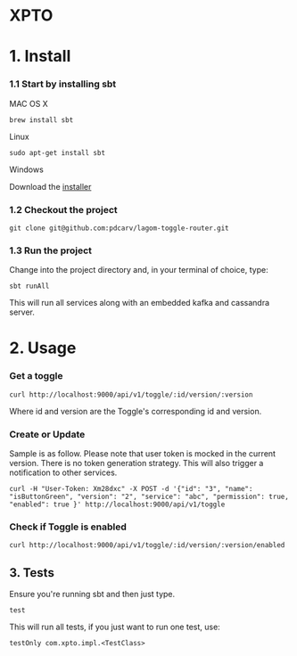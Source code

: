 # XPTO


# 1. Install

### 1.1 Start by installing sbt

MAC OS X

```brew install sbt```

Linux

```sudo apt-get install sbt```

Windows

Download the [installer](https://github.com/sbt/sbt/releases/download/v1.0.2/sbt-1.0.2.msi)

### 1.2 Checkout the project
```git clone git@github.com:pdcarv/lagom-toggle-router.git```

### 1.3 Run the project
Change into the project directory and, in your terminal of choice, type:

```sbt runAll```

This will run all services along with an embedded kafka and cassandra server.


# 2. Usage

### Get a toggle
```curl http://localhost:9000/api/v1/toggle/:id/version/:version```

Where id and version are the Toggle's corresponding id and version.

### Create or Update

Sample is as follow. Please note that user token is mocked in the current version. There is no token generation strategy.
This will also trigger a notification to other services.

```curl -H "User-Token: Xm28dxc" -X POST -d '{"id": "3", "name": "isButtonGreen", "version": "2", "service": "abc", "permission": true, "enabled": true }' http://localhost:9000/api/v1/toggle```

### Check if Toggle is enabled
```curl http://localhost:9000/api/v1/toggle/:id/version/:version/enabled```


## 3. Tests
Ensure you're running sbt and then just type.

```
test
```
This will run all tests, if you just want to run one test, use:


```
testOnly com.xpto.impl.<TestClass>
```





